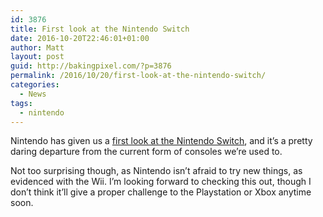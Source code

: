 ```yaml
---
id: 3876
title: First look at the Nintendo Switch
date: 2016-10-20T22:46:01+01:00
author: Matt
layout: post
guid: http://bakingpixel.com/?p=3876
permalink: /2016/10/20/first-look-at-the-nintendo-switch/
categories:
  - News
tags:
  - nintendo
---
```

Nintendo has given us a [first look at the Nintendo Switch](https://www.youtube.com/watch?v=f5uik5fgIaI), and it&#8217;s a pretty daring departure from the current form of consoles we&#8217;re used to.

Not too surprising though, as Nintendo isn&#8217;t afraid to try new things, as evidenced with the Wii. I&#8217;m looking forward to checking this out, though I don&#8217;t think it&#8217;ll give a proper challenge to the Playstation or Xbox anytime soon.